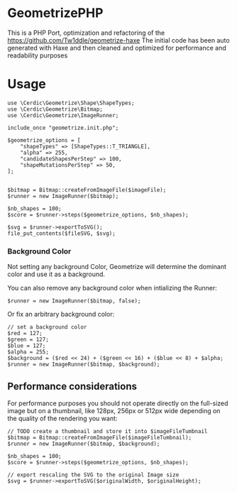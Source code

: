 # GeometrizePHP

This is a PHP Port, optimization and refactoring of the https://github.com/Tw1ddle/geometrize-haxe
The initial code has been auto generated with Haxe and then cleaned and optimized for performance and readability purposes

# Usage

```
use \Cerdic\Geometrize\Shape\ShapeTypes;
use \Cerdic\Geometrize\Bitmap;
use \Cerdic\Geometrize\ImageRunner;

include_once "geometrize.init.php";

$geometrize_options = [
	"shapeTypes" => [ShapeTypes::T_TRIANGLE],
	"alpha" => 255,
	"candidateShapesPerStep" => 100,
	"shapeMutationsPerStep" => 50,
];


$bitmap = Bitmap::createFromImageFile($imageFile);
$runner = new ImageRunner($bitmap);

$nb_shapes = 100;
$score = $runner->steps($geometrize_options, $nb_shapes);

$svg = $runner->exportToSVG();
file_put_contents($fileSVG, $svg);

```

### Background Color

Not setting any background Color, Geometrize will determine the dominant color and use it as a background.

You can also remove any background color when intializing the Runner:
```
$runner = new ImageRunner($bitmap, false);
```

Or fix an arbitrary background color:

```
// set a background color
$red = 127;
$green = 127;
$blue = 127;
$alpha = 255;
$background = ($red << 24) + ($green << 16) + ($blue << 8) + $alpha;
$runner = new ImageRunner($bitmap, $background);
```

## Performance considerations

For performance purposes you should not operate directly on the full-sized image but on a thumbnail, 
like 128px, 256px or 512px wide depending on the quality of the rendering you want:

```
// TODO create a thumbnail and store it into $imageFileTumbnail
$bitmap = Bitmap::createFromImageFile($imageFileTumbnail);
$runner = new ImageRunner($bitmap, $background);

$nb_shapes = 100;
$score = $runner->steps($geometrize_options, $nb_shapes);

// export rescaling the SVG to the original Image size
$svg = $runner->exportToSVG($originalWidth, $originalHeight);

```


